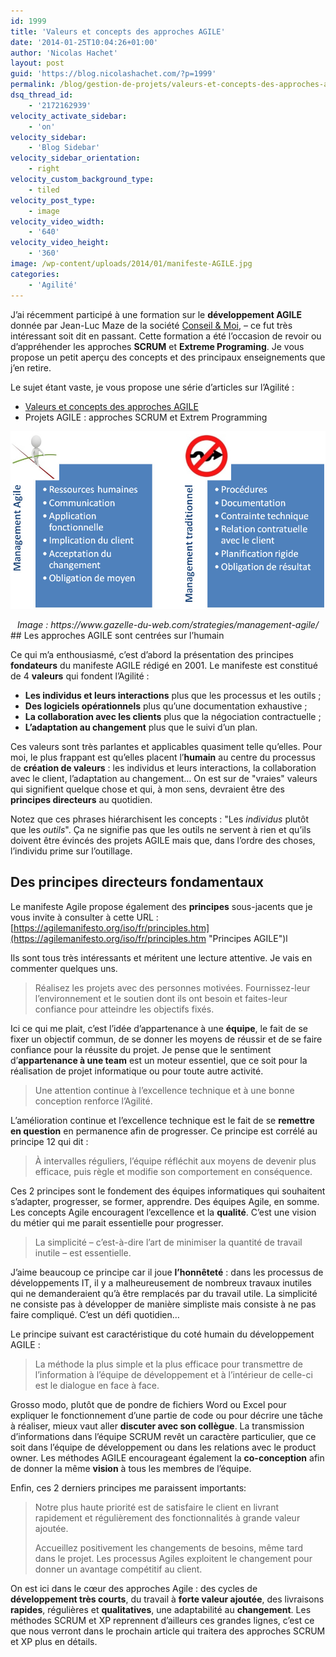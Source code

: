 ```yaml
---
id: 1999
title: 'Valeurs et concepts des approches AGILE'
date: '2014-01-25T10:04:26+01:00'
author: 'Nicolas Hachet'
layout: post
guid: 'https://blog.nicolashachet.com/?p=1999'
permalink: /blog/gestion-de-projets/valeurs-et-concepts-des-approches-agile/
dsq_thread_id:
    - '2172162939'
velocity_activate_sidebar:
    - 'on'
velocity_sidebar:
    - 'Blog Sidebar'
velocity_sidebar_orientation:
    - right
velocity_custom_background_type:
    - tiled
velocity_post_type:
    - image
velocity_video_width:
    - '640'
velocity_video_height:
    - '360'
image: /wp-content/uploads/2014/01/manifeste-AGILE.jpg
categories:
    - 'Agilité'
---
```


J’ai récemment participé à une formation sur le **développement AGILE** donnée par Jean-Luc Maze de la société [Conseil &amp; Moi](https://www.conseiletmoi.com/ "Conseil & moi"), – ce fut très intéressant soit dit en passant. Cette formation a été l’occasion de revoir ou d’appréhender les approches **SCRUM** et **Extreme Programing**. Je vous propose un petit aperçu des concepts et des principaux enseignements que j’en retire.

Le sujet étant vaste, je vous propose une série d’articles sur l’Agilité :

- [Valeurs et concepts des approches AGILE](https://blog.nicolashachet.com/gestion-de-projets/valeurs-et-concepts-des-approches-agile/)
- Projets AGILE : approches SCRUM et Extrem Programming

[![manifeste-AGILE](/wp-content/uploads/2014/01/manifeste-AGILE.jpg)](/wp-content/uploads/2014/01/manifeste-AGILE.jpg)

<address style="text-align: center;">Image : https://www.gazelle-du-web.com/strategies/management-agile/</address>## Les approches AGILE sont centrées sur l’humain

Ce qui m’a enthousiasmé, c’est d’abord la présentation des principes **fondateurs** du manifeste AGILE rédigé en 2001. Le manifeste est constitué de 4 **valeurs** qui fondent l’Agilité :

- **Les individus et leurs interactions** plus que les processus et les outils ;
- **Des logiciels opérationnels** plus qu’une documentation exhaustive ;
- **La collaboration avec les clients** plus que la négociation contractuelle ;
- **L’adaptation au changement** plus que le suivi d’un plan.

Ces valeurs sont très parlantes et applicables quasiment telle qu’elles. Pour moi, le plus frappant est qu’elles placent l’**humain** au centre du processus de **création de valeurs** : les individus et leurs interactions, la collaboration avec le client, l’adaptation au changement… On est sur de "vraies" valeurs qui signifient quelque chose et qui, à mon sens, devraient être des **principes directeurs** au quotidien.

Notez que ces phrases hiérarchisent les concepts : "Les *individus* plutôt que les *outils*". Ça ne signifie pas que les outils ne servent à rien et qu’ils doivent être évincés des projets AGILE mais que, dans l’ordre des choses, l’individu prime sur l’outillage.

## Des principes directeurs fondamentaux

Le manifeste Agile propose également des **principes** sous-jacents que je vous invite à consulter à cette URL : [https://agilemanifesto.org/iso/fr/principles.htm](https://agilemanifesto.org/iso/fr/principles.htm "Principes AGILE")l

Ils sont tous très intéressants et méritent une lecture attentive. Je vais en commenter quelques uns.

> Réalisez les projets avec des personnes motivées. Fournissez-leur l’environnement et le soutien dont ils ont besoin et faites-leur confiance pour atteindre les objectifs fixés.

Ici ce qui me plait, c’est l’idée d’appartenance à une **équipe**, le fait de se fixer un objectif commun, de se donner les moyens de réussir et de se faire confiance pour la réussite du projet. Je pense que le sentiment d’**appartenance à une team** est un moteur essentiel, que ce soit pour la réalisation de projet informatique ou pour toute autre activité.

> Une attention continue à l’excellence technique et à une bonne conception renforce l’Agilité.

L’amélioration continue et l’excellence technique est le fait de se **remettre en question** en permanence afin de progresser. Ce principe est corrélé au principe 12 qui dit :

> À intervalles réguliers, l’équipe réfléchit aux moyens de devenir plus efficace, puis règle et modifie son comportement en conséquence.

Ces 2 principes sont le fondement des équipes informatiques qui souhaitent s’adapter, progresser, se former, apprendre. Des équipes Agile, en somme. Les concepts Agile encouragent l’excellence et la **qualité**. C’est une vision du métier qui me parait essentielle pour progresser.

> La simplicité – c’est-à-dire l’art de minimiser la quantité de travail inutile – est essentielle.

J’aime beaucoup ce principe car il joue **l’honnêteté** : dans les processus de développements IT, il y a malheureusement de nombreux travaux inutiles qui ne demanderaient qu’à être remplacés par du travail utile. La simplicité ne consiste pas à développer de manière simpliste mais consiste à ne pas faire compliqué. C’est un défi quotidien…

Le principe suivant est caractéristique du coté humain du développement AGILE :

> La méthode la plus simple et la plus efficace pour transmettre de l’information à l’équipe de développement et à l’intérieur de celle-ci est le dialogue en face à face.

Grosso modo, plutôt que de pondre de fichiers Word ou Excel pour expliquer le fonctionnement d’une partie de code ou pour décrire une tâche à réaliser, mieux vaut aller **discuter avec son collègue**. La transmission d’informations dans l’équipe SCRUM revêt un caractère particulier, que ce soit dans l’équipe de développement ou dans les relations avec le product owner. Les méthodes AGILE encourageant également la **co-conception** afin de donner la même **vision** à tous les membres de l’équipe.

Enfin, ces 2 derniers principes me paraissent importants:

> Notre plus haute priorité est de satisfaire le client en livrant rapidement et régulièrement des fonctionnalités à grande valeur ajoutée.
> 
> Accueillez positivement les changements de besoins, même tard dans le projet. Les processus Agiles exploitent le changement pour donner un avantage compétitif au client.

On est ici dans le cœur des approches Agile : des cycles de **développement très courts**, du travail à **forte valeur ajoutée**, des livraisons **rapides**, régulières et **qualitatives**, une adaptabilité au **changement**. Les méthodes SCRUM et XP reprennent d’ailleurs ces grandes lignes, c’est ce que nous verront dans le prochain article qui traitera des approches SCRUM et XP plus en détails.
